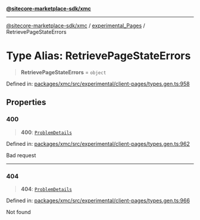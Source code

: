 [**@sitecore-marketplace-sdk/xmc**](../../../../README.md)

***

[@sitecore-marketplace-sdk/xmc](../../../../README.md) / [experimental\_Pages](../README.md) / RetrievePageStateErrors

# Type Alias: RetrievePageStateErrors

> **RetrievePageStateErrors** = `object`

Defined in: [packages/xmc/src/experimental/client-pages/types.gen.ts:958](https://github.com/Sitecore/marketplace-sdk/blob/main/packages/xmc/src/experimental/client-pages/types.gen.ts#L958)

## Properties

### 400

> **400**: [`ProblemDetails`](ProblemDetails.md)

Defined in: [packages/xmc/src/experimental/client-pages/types.gen.ts:962](https://github.com/Sitecore/marketplace-sdk/blob/main/packages/xmc/src/experimental/client-pages/types.gen.ts#L962)

Bad request

***

### 404

> **404**: [`ProblemDetails`](ProblemDetails.md)

Defined in: [packages/xmc/src/experimental/client-pages/types.gen.ts:966](https://github.com/Sitecore/marketplace-sdk/blob/main/packages/xmc/src/experimental/client-pages/types.gen.ts#L966)

Not found
